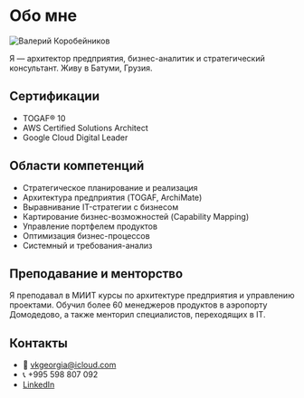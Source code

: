 # Обо мне

![Валерий Коробейников](../images/valerii.png)

Я — архитектор предприятия, бизнес-аналитик и стратегический консультант. Живу в Батуми, Грузия.

## Сертификации

- TOGAF® 10
- AWS Certified Solutions Architect
- Google Cloud Digital Leader

## Области компетенций

- Стратегическое планирование и реализация
- Архитектура предприятия (TOGAF, ArchiMate)
- Выравнивание IT-стратегии с бизнесом
- Картирование бизнес-возможностей (Capability Mapping)
- Управление портфелем продуктов
- Оптимизация бизнес-процессов
- Системный и требования-анализ

## Преподавание и менторство

Я преподавал в МИИТ курсы по архитектуре предприятия и управлению проектами. Обучил более 60 менеджеров продуктов в аэропорту Домодедово, а также менторил специалистов, переходящих в IT.

## Контакты

- 📧 vkgeorgia@icloud.com  
- 📞 +995 598 807 092  
- [LinkedIn](https://www.linkedin.com/in/valeriikorobeinikov)
